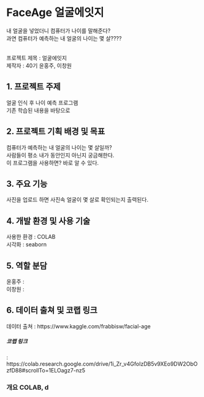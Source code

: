 # FaceAge 얼굴에잇지

내 얼굴을 넣었더니 컴퓨터가 나이를 말해준다?<br>
과연 컴퓨터가 예측하는 내 얼굴의 나이는 몇 살????<br>

<br>프로젝트 제목 : 얼굴에잇지
<br>제작자 : 40기 윤홍주, 이창원

<h2>1. 프로젝트 주제</h2>
  얼굴 인식 후 나이 예측 프로그램<br>
  기존 학습된 내용을 바탕으로 

<h2>2. 프로젝트 기획 배경 및 목표</h2>
  컴퓨터가 예측하는 내 얼굴의 나이는 몇 살일까?<br>
  사람들이 평소 내가 동안인지 아닌지 궁금해한다.<br>
  이 프로그램을 사용하면? 바로 알 수 있다.<br>

<h2>3. 주요 기능</h2>
  사진을 업로드 하면 사진속 얼굴이 몇 살로 확인되는지 출력된다.

<h2>4.	개발 환경 및 사용 기술</h2>
  사용한 환경 : COLAB <br>
  시각화 : seaborn

<h2>5.	역할 분담</h2>
  윤홍주 :  <br>
  이창원 : 

<h2>6.	데이터 출쳐 및 코랩 링크 </h2>
데이터 출쳐 : https://www.kaggle.com/frabbisw/facial-age <br>

<h5>코랩 링크</h5>  : https://colab.research.google.com/drive/1i_Zr_v4GfoIzDB5v9XEo9DW2ObOzfD88#scrollTo=1ELOagz7-nz5


<h3>개요</h3<br>
  COLAB, d
